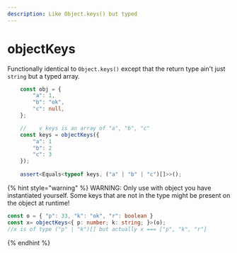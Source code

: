 ```yaml
---
description: Like Object.keys() but typed
---
```


# objectKeys

Functionally identical to `Object.keys()` except that the return type ain't just `string` but a typed array.

```typescript
    const obj = {
        "a": 1,
        "b": "ok",
        "c": null,
    };

    //    v keys is an array of "a", "b", "c"
    const keys = objectKeys({
        "a": 1
        "b": 2
        "c": 3
    });
    
    assert<Equals<typeof keys, ("a" | "b" | "c")[]>>();
```

{% hint style="warning" %}
WARNING: Only use with object you have instantiated yourself. Some  keys that are not in the type might be present on the object at runtime!&#x20;

```typescript
const o = { "p": 33, "k": "ok", "r": boolean }
const x= objectKeys<{ p: number; k: string; }>(o);
//x is of type ("p" | "k")[] but actually x === ["p", "k", "r"]
```
{% endhint %}
